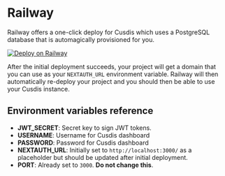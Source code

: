 # Railway

Railway offers a one-click deploy for Cusdis which uses a PostgreSQL database that is automagically provisioned for you.

[![Deploy on Railway](https://railway.app/button.svg)](https://railway.app/new/template?template=https%3A%2F%2Fgithub.com%2Frailwayapp-starters%2Fcusdis&plugins=postgresql&envs=JWT_SECRET%2CUSERNAME%2CPASSWORD%2CNEXTAUTH_URL%2CPORT&USERNAMEDesc=Username+for+Cusdis+dashboard&PASSWORDDesc=Password+for+Cusdis+dashboard&NEXTAUTH_URLDesc=The+domain+for+your+Cusdis+app.+You+can+set+this+after+the+initial+deployment.&PORTDesc=The+default+PORT.+Do+not+change+this.&NEXTAUTH_URLDefault=http%3A%2F%2Flocalhost%3A3000%2F&PORTDefault=3000)

After the initial deployment succeeds, your project will get a domain that you can use as your `NEXTAUTH_URL` environment variable. Railway will then automatically re-deploy your project and you should then be able to use your Cusdis instance.

## Environment variables reference

- **JWT_SECRET**: Secret key to sign JWT tokens.
- **USERNAME**: Username for Cusdis dashboard
- **PASSWORD**: Password for Cusdis dashboard
- **NEXTAUTH_URL**: Initially set to `http://localhost:3000/` as a placeholder but should be updated after initial deployment.
- **PORT**: Already set to `3000`. **Do not change this**.
